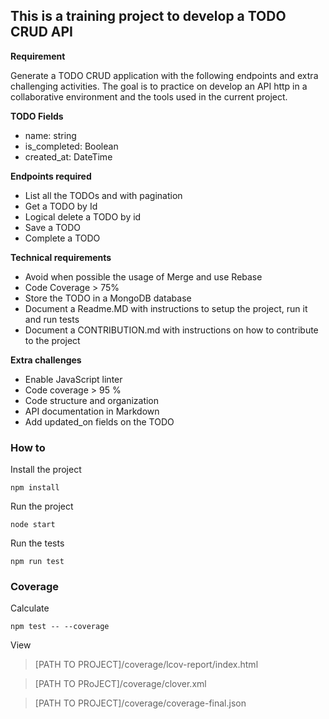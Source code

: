 ## This is a training project to develop a TODO CRUD API

**Requirement**

Generate a TODO CRUD application with the following endpoints and extra challenging activities. The goal is to practice on develop an API http in a collaborative environment and the tools used in the current project.

**TODO Fields**
-   name: string
-   is_completed: Boolean
-   created_at: DateTime
    
**Endpoints required**
-   List all the TODOs and with pagination
-   Get a TODO by Id
-   Logical delete a TODO by id
-   Save a TODO
-   Complete a TODO

**Technical requirements**
-   Avoid when possible the usage of Merge and use Rebase
-   Code Coverage > 75%
-   Store the TODO in a MongoDB database
-   Document a Readme.MD with instructions to setup the project, run it and run tests
-   Document a CONTRIBUTION.md with instructions on how to contribute to the project

**Extra challenges**
-   Enable JavaScript linter
-   Code coverage > 95 %
-   Code structure and organization
-   API documentation in Markdown
-   Add updated_on fields on the TODO

### **How to**

Install the project

    npm install

Run the project

    node start

Run the tests

    npm run test

### **Coverage**

Calculate

    npm test -- --coverage

View
> [PATH TO PROJECT]/coverage/lcov-report/index.html

> [PATH TO PRoJECT]/coverage/clover.xml

> [PATH TO PROJECT]/coverage/coverage-final.json